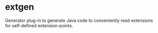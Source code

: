 extgen
======

Generator plug-in to generate Java code to conveniently read extensions for self-defined extension-points.
